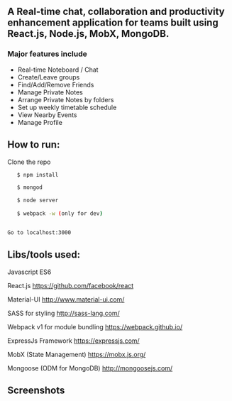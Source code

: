 ## A Real-time chat, collaboration and productivity enhancement application for teams built using React.js, Node.js, MobX, MongoDB.  

### Major features include

* Real-time Noteboard / Chat
* Create/Leave groups
* Find/Add/Remove Friends
* Manage Private Notes
* Arrange Private Notes by folders
* Set up weekly timetable schedule
* View Nearby Events
* Manage Profile


## How to run:

Clone the repo

```sh
   $ npm install 

   $ mongod 

   $ node server
  
   $ webpack -w (only for dev)


Go to localhost:3000

```

## Libs/tools used: 

Javascript ES6 

React.js    https://github.com/facebook/react

Material-UI     http://www.material-ui.com/

SASS for styling    http://sass-lang.com/

Webpack v1 for module bundling https://webpack.github.io/

ExpressJs Framework https://expressjs.com/

MobX (State Management) https://mobx.js.org/

Mongoose (ODM for MongoDB) http://mongoosejs.com/


## Screenshots

